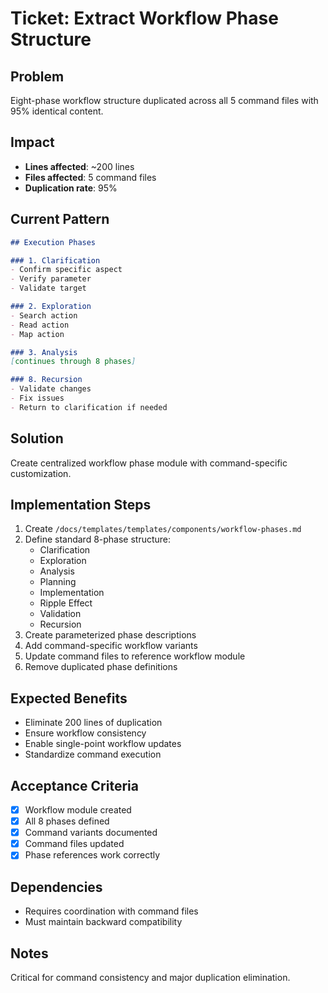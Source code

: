 
# Ticket: Extract Workflow Phase Structure

## Problem
Eight-phase workflow structure duplicated across all 5 command files with 95% identical content.

## Impact
- **Lines affected**: ~200 lines
- **Files affected**: 5 command files
- **Duplication rate**: 95%

## Current Pattern
```markdown
## Execution Phases

### 1. Clarification
- Confirm specific aspect
- Verify parameter
- Validate target

### 2. Exploration
- Search action
- Read action
- Map action

### 3. Analysis
[continues through 8 phases]

### 8. Recursion
- Validate changes
- Fix issues
- Return to clarification if needed
```

## Solution
Create centralized workflow phase module with command-specific customization.

## Implementation Steps
1. Create `/docs/templates/templates/components/workflow-phases.md`
2. Define standard 8-phase structure:
   - Clarification
   - Exploration
   - Analysis
   - Planning
   - Implementation
   - Ripple Effect
   - Validation
   - Recursion
3. Create parameterized phase descriptions
4. Add command-specific workflow variants
5. Update command files to reference workflow module
6. Remove duplicated phase definitions

## Expected Benefits
- Eliminate 200 lines of duplication
- Ensure workflow consistency
- Enable single-point workflow updates
- Standardize command execution

## Acceptance Criteria
- [x] Workflow module created
- [x] All 8 phases defined
- [x] Command variants documented
- [x] Command files updated
- [x] Phase references work correctly

## Dependencies
- Requires coordination with command files
- Must maintain backward compatibility

## Notes
Critical for command consistency and major duplication elimination.

